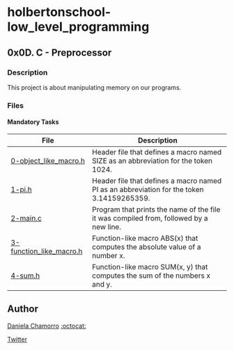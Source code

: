 # holbertonschool-low_level_programming

## 0x0D. C - Preprocessor
### Description
This project is about manipulating memory on our programs.

### Files
#### Mandatory Tasks

| File | Description |
| ------ | ------ |
| [0-object_like_macro.h](https://github.com/dalexach/holbertonschool-low_level_programming/blob/master/0x0D-preprocessor/0-object_like_macro.h) | Header file that defines a macro named SIZE as an abbreviation for the token 1024. |
| [1-pi.h](https://github.com/dalexach/holbertonschool-low_level_programming/blob/master/0x0D-preprocessor/1-pi.h) | Header file that defines a macro named PI as an abbreviation for the token 3.14159265359. |
| [2-main.c](https://github.com/dalexach/holbertonschool-low_level_programming/blob/master/0x0D-preprocessor/2-main.c) | Program that prints the name of the file it was compiled from, followed by a new line. |
| [3-function_like_macro.h](https://github.com/dalexach/holbertonschool-low_level_programming/blob/master/0x0D-preprocessor/3-function_like_macro.h) | Function-like macro ABS(x) that computes the absolute value of a number x. |
| [4-sum.h](https://github.com/dalexach/holbertonschool-low_level_programming/blob/master/0x0D-preprocessor/4-sum.h) | Function-like macro SUM(x, y) that computes the sum of the numbers x and y. |


## Author

[Daniela Chamorro](https://www.linkedin.com/in/daniela-alexandra-chamorro-guerrero-666805a1/) [:octocat:](https://github.com/dalexach)

[Twitter](https://twitter.com/dalexach)

